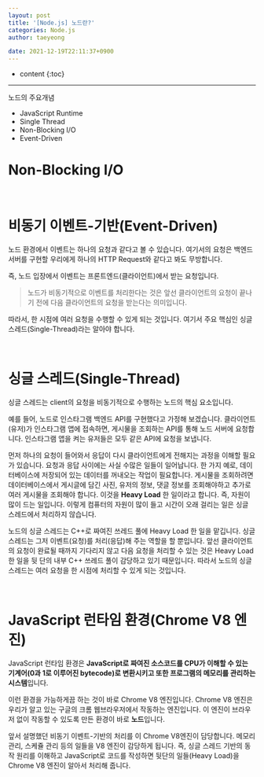 ```yaml
---
layout: post
title: '[Node.js] 노드란?'
categories: Node.js
author: taeyeong

date: 2021-12-19T22:11:37+0900
---
```

* content
{:toc}


---

노드의 주요개념

- JavaScript Runtime
- Single Thread
- Non-Blocking I/O
- Event-Driven

# Non-Blocking I/O

<br>

# 비동기 이벤트-기반(Event-Driven)

노드 환경에서 이벤트는 하나의 요청과 같다고 볼 수 있습니다. 여기서의 요청은 백엔드 서버를 구현할 우리에게 하나의 HTTP Request와 같다고 봐도 무방합니다.

즉, 노드 입장에서 이벤트는 프론트엔드(클라이언트)에서 받는 요청입니다.

> 노드가 비동기적으로 이벤트를 처리한다는 것은 앞선 클라이언트의 요청이 끝나기 전에 다음 클라이언트의 요청을 받는다는 의미입니다.

따라서, 한 시점에 여러 요청을 수행할 수 있게 되는 것입니다. 여기서 주요 핵심인 싱글 스레드(Single-Thread)라는 알아야 합니다.

<br>

# 싱글 스레드(Single-Thread)

싱글 스레드는 client의 요청을 비동기적으로 수행하는 노드의 핵심 요소입니다.

예를 들어, 노드로 인스타그램 백엔드 API를 구현했다고 가정해 보겠습니다. 클라이언트(유저)가 인스타그램 앱에 접속하면, 게시물을 조회하는 API를 통해 노드 서버에 요청합니다. 인스타그램 앱을 켜는 유저들은 모두 같은 API에 요청을 보냅니다.

먼저 하나의 요청이 들어와서 응답이 다시 클라이언트에게 전해지는 과정을 이해할 필요가 있습니다. 요청과 응답 사이에는 사실 수많은 일들이 일어납니다. 한 가지 예로, 데이터베이스에 저장되어 있는 데이터를 꺼내오는 작업이 필요합니다. 게시물을 조회하려면 데이터베이스에서 게시글에 담긴 사진, 유저의 정보, 댓글 정보를 조회해야하고 추가로 여러 게시물을 조회해야 합니다. 이것을 **Heavy Load** 한 일이라고 합니다. 즉, 자원이 많이 드는 일입니다. 이렇게 컴퓨터의 자원이 많이 들고 시간이 오래 걸리는 일은 싱글 스레드에서 처리하지 않습니다.

노드의 싱글 스레드는 C++로 짜여진 쓰레드 풀에 Heavy Load 한 일을 맡깁니다. 싱글 스레드는 그저 이벤트(요청)를 처리(응답)해 주는 역할을 할 뿐입니다. 앞선 클라이언트의 요청이 완료될 때까지 기다리지 않고 다음 요청을 처리할 수 있는 것은 Heavy Load 한 일을 뒷 단의 내부 C++ 쓰레드 풀이 감당하고 있기 때문입니다. 따라서 노드의 싱글 스레드는 여러 요청을 한 시점에 처리할 수 있게 되는 것입니다.

<br>

# JavaScript 런타임 환경(Chrome V8 엔진)

JavaScript 런타임 환경은 **JavaScript로 짜여진 소스코드를 CPU가 이해할 수 있는 기계어(0과 1로 이루어진 bytecode)로 변환시키고 또한 프로그램의 메모리를 관리하는 시스템**입니다.

이런 환경을 가능하게끔 하는 것이 바로 Chrome V8 엔진입니다. Chrome V8 엔진은 우리가 알고 있는 구글의 크롬 웹브라우저에서 작동하는 엔진입니다. 이 엔진이 브라우저 없이 작동할 수 있도록 만든 환경이 바로 **노드**입니다.

앞서 설명했던 비동기 이벤트-기반의 처리를 이 Chrome V8엔진이 담당합니다. 메모리 관리, 스케쥴 관리 등의 일들을 V8 엔진이 감당하게 됩니다. 즉, 싱글 스레드 기반의 동작 원리를 이해하고 JavaScript로 코드를 작성하면 뒷단의 일들(Heavy Load)을 Chrome V8 엔진이 알아서 처리해 줍니다.
